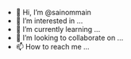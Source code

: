 - 👋 Hi, I’m @sainommain
- 👀 I’m interested in ...
- 🌱 I’m currently learning ...
- 💞️ I’m looking to collaborate on ...
- 📫 How to reach me ...

<!---
sainommain/sainommain is a ✨ special ✨ repository because its `README.md` (this file) appears on your GitHub profile.
You can click the Preview link to take a look at your changes.
--->
